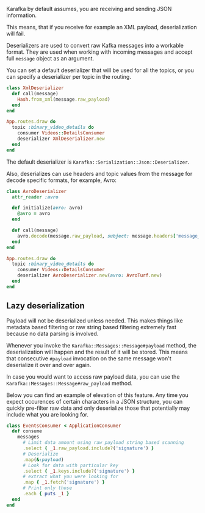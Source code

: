 Karafka by default assumes, you are receiving and sending JSON information.

This means, that if you receive for example an XML payload, deserialization will fail.

Deserializers are used to convert raw Kafka messages into a workable format. They are used when working with incoming messages and accept full `message` object as an argument.

You can set a default deserializer that will be used for all the topics, or you can specify a deserializer per topic in the routing.

```ruby
class XmlDeserializer
  def call(message)
    Hash.from_xml(message.raw_payload)
  end
end

App.routes.draw do
  topic :binary_video_details do
    consumer Videos::DetailsConsumer
    deserializer XmlDeserializer.new
  end
end
```

The default deserializer is `Karafka::Serialization::Json::Deserializer`.

Also, deserializes can use headers and topic values from the message for decode specific formats, for example, Avro:

```ruby
class AvroDeserializer
  attr_reader :avro

  def initialize(avro: avro)
    @avro = avro
  end

  def call(message)
    avro.decode(message.raw_payload, subject: message.headers['message_type'])
  end
end

App.routes.draw do
  topic :binary_video_details do
    consumer Videos::DetailsConsumer
    deserializer AvroDeserializer.new(avro: AvroTurf.new)
  end
end
```

## Lazy deserialization

Payload will not be deserialized unless needed. This makes things like metadata based filtering or raw string based filtering extremely fast because no data parsing is involved.

Whenever you invoke the `Karafka::Messages::Message#payload` method, the deserialization will happen and the result of it will be stored. This means that consecutive `#payload` invocation on the same message won't deserialize it over and over again.

In case you would want to access raw payload data, you can use the `Karafka::Messages::Message#raw_payload` method.

Below you can find an example of elevation of this feature. Any time you expect occurences of certain characters in a JSON structure, you can quickly pre-filter raw data and only deserialize those that potentially may include what you are looking for.

```ruby
class EventsConsumer < ApplicationConsumer
  def consume
    messages
      # Limit data amount using raw payload string based scanning
      .select { _1.raw_payload.include?('signature') }
      # Deserialize
      .map(&:payload)
      # Look for data with particular key
      .select { _1.keys.include?('signature') }
      # extract what you were looking for
      .map { _1.fetch('signature') }
      # Print only those
      .each { puts _1 }
  end
end
```
